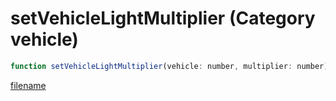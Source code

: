 # setVehicleLightMultiplier (Category vehicle)

```js
function setVehicleLightMultiplier(vehicle: number, multiplier: number): void
```

[filename](setVehicleLightMultiplier_m.md ':include')